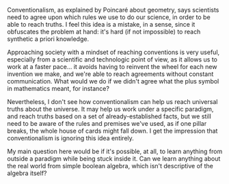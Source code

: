 
Conventionalism, as explained by Poincaré about geometry, says scientists need to agree upon which rules we use to do our science, in order to be able to reach truths. I feel this idea is a mistake, in a sense, since it obfuscates the problem at hand: it's hard (if not impossible) to reach synthetic a priori knowledge.

Approaching society with a mindset of reaching conventions is very useful, especially from a scientific and technologic point of view, as it allows us to work at a faster pace... it avoids having to reinvent the wheel for each new invention we make, and we're able to reach agreements without constant communication. What would we do if we didn't agree what the plus symbol in mathematics meant, for instance?

Nevertheless, I don't see how conventionalism can help us reach universal truths about the universe. It may help us work under a specific paradigm, and reach truths based on a set of already-established facts, but we still need to be aware of the rules and premises we've used, as if one pillar breaks, the whole house of cards might fall down. I get the impression that conventionalism is ignoring this idea entirely.

My main question here would be if it's possible, at all, to learn anything from outside a paradigm while being stuck inside it. Can we learn anything about the real world from simple boolean algebra, which isn't descriptive of the algebra itself?

